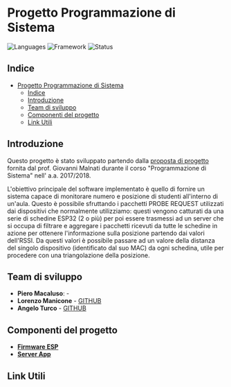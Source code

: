<script src="https://kit.fontawesome.com/83fd96657c.js" crossorigin="anonymous"></script>

# Progetto Programmazione di Sistema

![Languages](https://img.shields.io/badge/Languages-C%20|%20C%2B%2B-orange)
![Framework](https://img.shields.io/badge/Framework-Qt-green)
![Status](https://img.shields.io/badge/Status-WIP-yellow)

## Indice

- [Progetto Programmazione di Sistema](#progetto-programmazione-di-sistema)
  - [Indice](#indice)
  - [Introduzione](#introduzione)
  - [Team di sviluppo](#team-di-sviluppo)
  - [Componenti del progetto](#componenti-del-progetto)
  - [Link Utili](#link-utili)

## Introduzione

Questo progetto è stato sviluppato partendo dalla [proposta di progetto](stuff/specs.pdf) fornita dal prof. Giovanni Malnati durante il corso "Programmazione di Sistema" nell' a.a. 2017/2018. 

L'obiettivo principale del software implementato è quello di fornire un sistema capace di monitorare numero e posizione di studenti all'interno di un'aula. Questo è possibile sfruttando i pacchetti PROBE REQUEST utilizzati dai dispositivi che normalmente utilizziamo: questi vengono catturati da una serie di schedine ESP32 (2 o più) per poi essere trasmessi ad un server che si occupa di filtrare e aggregare i pacchetti ricevuti da tutte le schedine in azione per ottenere l'informazione sulla posizione partendo dai valori dell'RSSI.
Da questi valori è possibile passare ad un valore della distanza del singolo dispositivo (identificato dal suo MAC) da ogni schedina, utile per procedere con una triangolazione della posizione.

## Team di sviluppo


- **Piero Macaluso**: [<i class="fab fa-github"></i>](https://github.com/pimack) - 
- **Lorenzo Manicone** - [GITHUB](https://github.com/lorenzomanicone)
- **Angelo Turco** - [GITHUB](https://github.com/angeloturco)

## Componenti del progetto

- [**Firmware ESP**](https://github.com/pimack/PDSproject/tree/master/ESP32firmwareCLion)
- [**Server App**](https://github.com/pimack/PDSproject/tree/master/RoomMonitor)


## Link Utili


